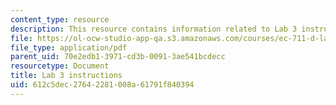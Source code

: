 ```yaml
---
content_type: resource
description: This resource contains information related to Lab 3 instructions.
file: https://ol-ocw-studio-app-qa.s3.amazonaws.com/courses/ec-711-d-lab-energy-spring-2011/612c5dec27642281008a61791f840394_MITEC_711S11_lab3.pdf
file_type: application/pdf
parent_uid: 70e2edb1-3971-cd3b-0091-3ae541bcdecc
resourcetype: Document
title: Lab 3 instructions
uid: 612c5dec-2764-2281-008a-61791f840394
---
```

